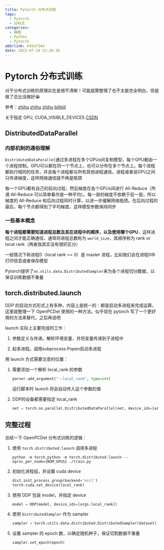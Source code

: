 ```yaml
---
title: Pytorch 分布式训练
tags:
  - Pytorch
  - 分布式
categories:
  - 编程
  - Python
  - Pytorch
abbrlink: b45af34d
date: 2022-07-10 22:20:38
---
```


# Pytorch 分布式训练

对于分布式训练的原理实在是很不清晰！可能就算整理了也不太能完全明白，但是做了总比没做好😭

参考：[zhihu](https://zhuanlan.zhihu.com/p/113694038) [zhihu](https://zhuanlan.zhihu.com/p/358974461) [zhihu](https://zhuanlan.zhihu.com/p/393648544) [bilibili](https://www.bilibili.com/video/BV1xZ4y1S7dG/?spm_id_from=333.788)

关于指定 GPU, CUDA_VISIBLE_DEVICES [CSDN](https://blog.csdn.net/alip39/article/details/87913543) 

## DistributedDataParallel

### 内部机制的通俗理解

`DistributedDataParallel`通过多进程在多个GPUs间复制模型，每个GPU都由一个进程控制。GPU可以都在同一个节点上，也可以分布在多个节点上。每个进程都执行相同的任务，并且每个进程都与所有其他进程通信。进程或者说GPU之间只传递梯度，这样网络通信就不再是瓶颈

每一个GPU都有自己的前向过程，然后梯度在各个GPUs间进行 All-Reduce（所谓 All-Reduce 可以简单看作是一种平均）。每一层的梯度不依赖于前一层，所以梯度的 All-Reduce 和后向过程同时计算，以进一步缓解网络瓶颈。在后向过程的最后，每个节点都得到了平均梯度，这样模型参数保持同步

### 一些基本概念

**每个进程都需要知道进程总数及其在进程中的顺序，以及使用哪个GPU**，这样进程之间才能正确通信，通常将进程总数称为 `world_size`，其顺序称为 rank or local rank（两者我其实没有很好区分）

一般情况下称进程0（local rank == 0）是 master 进程，比如我们会在进程0中打印信息或者保存模型

Pytorch提供了`nn.utils.data.DistributedSampler`来为各个进程切分数据，以保证训练数据不重叠

## torch.distributed.launch

DDP 的启动方式形式上有多种，内容上是统一的：都是启动多进程来完成运算，这里就整理一下 OpenPCDet 使用的一种方法。似乎现在 pytorch 写了一个更好用的方法来替代，之后再说吧

launch 实际上主要完成的工作：

1. 参数定义与传递。解析环境变量，并将变量传递到子进程中

2. 起多进程。调用subprocess.Popen启动多进程

用 launch 方式需要注意的位置：

1. 需要添加一个解析 local_rank 的参数

   ```python
   parser.add_argument("--local_rank", type=int)
   ```

   运行脚本时 launch 将会自动传入这个参数的值

2. DDP的设备都需要指定 local_rank

   ```python
   net = torch.nn.parallel.DistributedDataParallel(net, device_ids=[args.local_rank])
   ```

## 完整过程

总结一下 OpenPCDet 分布式训练的逻辑：

1. 使用 `torch.distributed.launch` 调用多进程

   ```shell
   python -m torch.python -m torch.distributed.launch --nproc_per_node={NUM_GPUS} ./train.py
   ```

2. 初始化进程组，并设置 cuda device

   ```python
   dist.init_process_group(backend='nccl')
   torch.cuda.set_device(local_rank)
   ```

3. 使用 DDP 包装 model，并指定 device

   ```python
   model = DDP(model, device_ids=[args.local_rank])
   ```

4. 使用 `DistributedSampler` 作为 sampler

   ```python
   sampler = torch.utils.data.distributed.DistributedSampler(dataset)
   ```

5. 设置 sampler 的 epoch 数，以确定随机种子，保证切割数据不重叠

   ```python
   sampler.set_epoch(epoch)
   ```